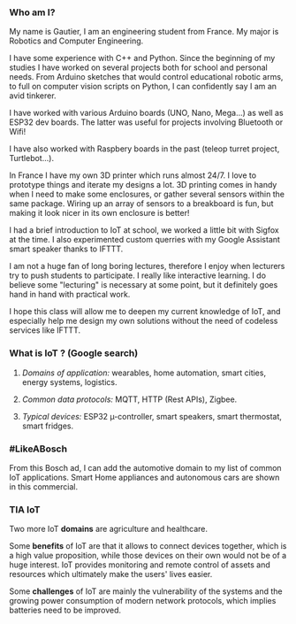 ### Who am I?
My name is Gautier, I am an engineering student from France. My major is Robotics and Computer Engineering.

I have some experience with C++ and Python. Since the beginning of my studies I have worked on several projects both for school and personal needs. From Arduino sketches that would control educational robotic arms, to full on computer vision scripts on Python, I can confidently say I am an avid tinkerer.

I have worked with various Arduino boards (UNO, Nano, Mega...) as well as ESP32 dev boards. The latter was useful for projects involving Bluetooth or Wifi!

I have also worked with Raspbery boards in the past (teleop turret project, Turtlebot...).

In France I have my own 3D printer which runs almost 24/7. I love to prototype things and iterate my designs a lot. 3D printing comes in handy when I need to make some enclosures, or gather several sensors within the same package. Wiring up an array of sensors to a breakboard is fun, but making it look nicer in its own enclosure is better!

I had a brief introduction to IoT at school, we worked a little bit with Sigfox at the time. I also experimented custom querries with my Google Assistant smart speaker thanks to IFTTT.

I am not a huge fan of long boring lectures, therefore I enjoy when lecturers try to push students to participate. I really like interactive learning. I do believe some "lecturing" is necessary at some point, but it definitely goes hand in hand with practical work.

I hope this class will allow me to deepen my current knowledge of IoT, and especially help me design my own solutions without the need of codeless services like IFTTT.

### What is IoT ? (Google search)

1. *Domains of application:* wearables, home automation, smart cities, energy systems, logistics.

2. *Common data protocols:* MQTT, HTTP (Rest APIs), Zigbee.

3. *Typical devices:* ESP32 µ-controller, smart speakers, smart thermostat, smart fridges.

### #LikeABosch

From this Bosch ad, I can add the automotive domain to my list of common IoT applications. Smart Home appliances and autonomous cars are shown in this commercial.

### TIA IoT

Two more IoT **domains** are agriculture and healthcare.

Some **benefits** of IoT are that it allows to connect devices together, which is a high value proposition, while those devices on their own would not be of a huge interest. IoT provides monitoring and remote control of assets and resources which ultimately make the users' lives easier.

Some **challenges** of IoT are mainly the vulnerability of the systems and the growing power consumption of modern network protocols, which implies batteries need to be improved.